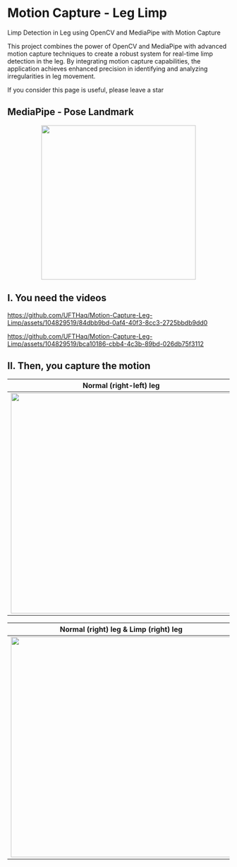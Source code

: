 # Motion Capture - Leg Limp
Limp Detection in Leg using OpenCV and MediaPipe with Motion Capture

This project combines the power of OpenCV and MediaPipe with advanced motion capture techniques to create a robust system for real-time limp detection in the leg. By integrating motion capture capabilities, the application achieves enhanced precision in identifying and analyzing irregularities in leg movement.

If you consider this page is useful, please leave a star

## MediaPipe - Pose Landmark

<p align="center">
  <img src="https://mediapipe.dev/images/mobile/pose_tracking_full_body_landmarks.png" height="350" />
</p>

## I. You need the videos
https://github.com/UFTHaq/Motion-Capture-Leg-Limp/assets/104829519/84dbb9bd-0af4-40f3-8cc3-2725bbdb9dd0

https://github.com/UFTHaq/Motion-Capture-Leg-Limp/assets/104829519/bca10186-cbb4-4c3b-89bd-026db75f3112

## II. Then, you capture the motion
|Normal (right-left) leg|Limp (right-left) leg|
|:-:|:-:|
|<img src="https://github.com/UFTHaq/Motion-Capture-Leg-Limp/assets/104829519/395454cc-2f82-4143-bcc0-85e555e5a060" width="500" />|<img src="https://github.com/UFTHaq/Motion-Capture-Leg-Limp/assets/104829519/9c1095c9-33d8-4b1a-8277-15fec37e1f05" width="500" /> |

|Normal (right) leg & Limp (right) leg|Normal (left) leg & Limp (left) leg|
|:-:|:-:|
|<img src="https://github.com/UFTHaq/Motion-Capture-Leg-Limp/assets/104829519/1e92fe98-5970-4a84-91b9-1f6e1deb3e30" width="500" />|<img src="https://github.com/UFTHaq/Motion-Capture-Leg-Limp/assets/104829519/5f368834-bf8c-4103-9c81-a8fad3124fd6" width="500" /> |


